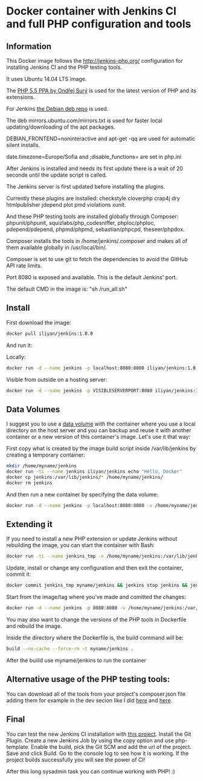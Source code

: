 Docker container with Jenkins CI and full PHP configuration and tools
===

Information
---

This Docker image follows the http://jenkins-php.org/ configuration
for installing Jenkins CI and the PHP testing tools.

It uses Ubuntu 14.04 LTS image.

The [PHP 5.5 PPA by Ondřej Surý](https://launchpad.net/~ondrej/+archive/ubuntu/php5 "PPA for PHP 5.5") is used for the latest version of PHP and its extensions.

For Jenkins [the Debian deb repo](http://pkg.jenkins-ci.org/debian "Jenkins Deb Repo") is used.

The deb mirrors.ubuntu.com/mirrors.txt is used for faster local updating/downloading of the apt packages.

DEBIAN_FRONTEND=noninteractive and apt-get -qq are used for automatic silent installs.

date.timezone=Europe/Sofia and ;disable_functions= are set in php.ini

After Jenkins is installed and needs its first update there is a wait of 20 seconds until the update script is called. 

The Jenkins server is first updated before installing the plugins.

Currently these plugins are installed: checkstyle cloverphp crap4j dry htmlpublisher jdepend plot pmd violations xunit.

And these PHP testing tools are installed globally through Composer:
phpunit/phpunit, squizlabs/php_codesniffer, phploc/phploc, pdepend/pdepend, phpmd/phpmd, sebastian/phpcpd, theseer/phpdox.

Composer installs the tools in /home/jenkins/.composer and makes all of them available globally in /usr/local/bin/.

Composer is set to use git to fetch the dependencies to avoid the GitHub API rate limits.

Port 8080 is exposed and available. This is the default Jenkins' port.

The default CMD in the image is: "sh /run_all.sh"

Install
---

First download the image:

```bash
docker pull iliyan/jenkins:1.0.0
```

And run it:

Locally:
```bash
docker run -d --name jenkins -p localhost:8080:8080 iliyan/jenkins:1.0.0
```
Visible from outside on a hosting server:
```bash
docker run -d --name jenkins -p VISIBLESERVERPORT:8080 iliyan/jenkins:1.0.0
```

Data Volumes
---

I suggest you to use a [data volume](https://docs.docker.com/userguide/dockervolumes/ "Docker Data Volumes") with the container where you use a local directory on the host server and you can backup and reuse it with another container or a new version of this container's image.
Let's use it that way:

First copy what is created by the image build script inside /var/lib/jenkins by creating a temporary container:

```bash
mkdir /home/myname/jenkins
docker run -ti --name jenkins iliyan/jenkins echo "Hello, Docker"
docker cp jenkins:/var/lib/jenkins/* /home/myname/jenkins/
docker rm jenkins
```

And then run a new container by specifying the data volume:

```bash
docker run -d --name jenkins -p localhost:8080:8080 -v /home/myname/jenkins:/var/lib/jenkins iliyan/jenkins:1.0.0
```

Extending it
---

If you need to install a new PHP extension or update Jenkins without rebuilding the image, you can start the container with Bash:

```bash
docker run -ti --name jenkins_tmp -v /home/myname/jenkins:/var/lib/jenkins iliyan/jenkins:1.0.0 bash
```

Update, install or change any configuration and then exit the container, commit it:

```bash
docker commit jenkins_tmp myname/jenkins && jenkins stop jenkins && jenkins rm jenkins jenkins_tmp
```

Start from the image/tag where you've made and comitted the changes:

```bash
docker run -d --name jenkins -p 8080:8080 -v /home/myname/jenkins:/var/lib/jenkins myname/jenkins sh /run_all.sh
```

You may also want to change the versions of the PHP tools in Dockerfile and rebuild the image.

Inside the directory where the Dockerfile is, the build command will be:

```bash
build --no-cache --force-rm -t myname/jenkins .
```

After the buiild use myname/jenkins to run the container

Alternative usage of the PHP testing tools:
---

You can download all of the tools from your project's composer.json file adding them for example in the dev secion like I did [here](http://gitlab.iliyan-trifonov.com/behat-tests/mvc-bdd-tdd/blob/master/composer.json "composer.json") and [here](http://gitlab.iliyan-trifonov.com/behat-tests/mvc-bdd-tdd/blob/master/build.xml "build.xml").

Final
---

You can test the new Jenkins CI installation with [this project](https://github.com/sebastianbergmann/money.git "sebastianbergmann/money").
Install the Git Plugin. Create a new Jenkins Job by using the copy option and use php-template. Enable the build, pick the Git SCM and add
the url of the project. Save and click Build. Go to the console log to see how it is working.
If the project builds successfully you will see the power of CI!

After this long sysadmin task you can continue working with PHP! :)
